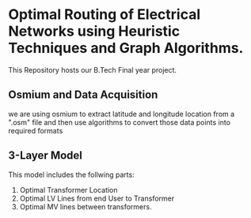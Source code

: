 # Optimal Routing of Electrical Networks using Heuristic Techniques and Graph Algorithms.
This Repository hosts our B.Tech Final year project.

## Osmium and Data Acquisition
we are using osmium to extract latitude and longitude location from a ".osm" file and then use algorithms to convert those data points into required formats


## 3-Layer Model
This model includes the follwing parts:
1. Optimal Transformer Location
2. Optimal LV Lines from end User to Transformer
3. Optimal MV lines between transformers.

